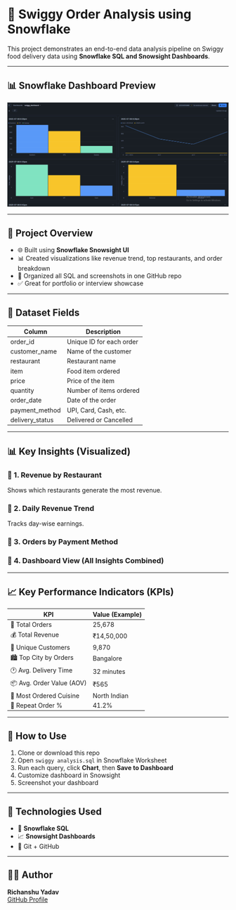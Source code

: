 # 🛵 Swiggy Order Analysis using Snowflake

This project demonstrates an end-to-end data analysis pipeline on Swiggy food delivery data using **Snowflake SQL and Snowsight Dashboards**.

---

## 📊 Snowflake Dashboard Preview

![Swiggy Snowflake Analysis](snowflake_dashboard.png)

---

## 📌 Project Overview

- 🌐 Built using **Snowflake Snowsight UI**
- 📊 Created visualizations like revenue trend, top restaurants, and order breakdown
- 📁 Organized all SQL and screenshots in one GitHub repo
- ✅ Great for portfolio or interview showcase

---

## 📁 Dataset Fields

| Column          | Description                        |
|-----------------|------------------------------------|
| order_id        | Unique ID for each order           |
| customer_name   | Name of the customer               |
| restaurant      | Restaurant name                    |
| item            | Food item ordered                  |
| price           | Price of the item                  |
| quantity        | Number of items ordered            |
| order_date      | Date of the order                  |
| payment_method  | UPI, Card, Cash, etc.              |
| delivery_status | Delivered or Cancelled             |

---

## 📊 Key Insights (Visualized)

### 📌 1. Revenue by Restaurant
Shows which restaurants generate the most revenue.

### 📌 2. Daily Revenue Trend
Tracks day-wise earnings.

### 📌 3. Orders by Payment Method

### 📌 4. Dashboard View (All Insights Combined)

---

## 📈 Key Performance Indicators (KPIs)

| KPI                          | Value (Example) |
|------------------------------|-----------------|
| 🛒 Total Orders              | 25,678          |
| 💰 Total Revenue             | ₹14,50,000      |
| 🧍 Unique Customers          | 9,870           |
| 🏙️ Top City by Orders        | Bangalore       |
| 🕐 Avg. Delivery Time        | 32 minutes      |
| 📦 Avg. Order Value (AOV)    | ₹565            |
| 🍕 Most Ordered Cuisine      | North Indian    |
| 🔁 Repeat Order %            | 41.2%           |

---

## 🧠 How to Use

1. Clone or download this repo
2. Open `swiggy analysis.sql` in Snowflake Worksheet
3. Run each query, click **Chart**, then **Save to Dashboard**
4. Customize dashboard in Snowsight
5. Screenshot your dashboard 

---

## 🚀 Technologies Used

- 🧊 **Snowflake SQL**
- 📈 **Snowsight Dashboards**
- 📝 Git + GitHub

---

## 🧑‍💻 Author

**Richanshu Yadav**  
[GitHub Profile](https://github.com/richanshu14)



